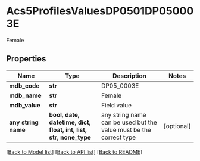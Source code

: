 # Acs5ProfilesValuesDP0501DP050003E

Female

## Properties
Name | Type | Description | Notes
------------ | ------------- | ------------- | -------------
**mdb_code** | **str** | DP05_0003E | 
**mdb_name** | **str** | Female | 
**mdb_value** | **str** | Field value | 
**any string name** | **bool, date, datetime, dict, float, int, list, str, none_type** | any string name can be used but the value must be the correct type | [optional]

[[Back to Model list]](../README.md#documentation-for-models) [[Back to API list]](../README.md#documentation-for-api-endpoints) [[Back to README]](../README.md)


